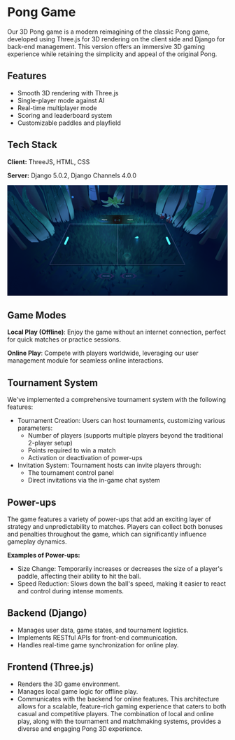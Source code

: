 
# Pong Game

Our 3D Pong game is a modern reimagining of the classic Pong game, developed using Three.js for 3D rendering on the client side and Django for back-end management. This version offers an immersive 3D gaming experience while retaining the simplicity and appeal of the original Pong.


## Features

- Smooth 3D rendering with Three.js
- Single-player mode against AI
- Real-time multiplayer mode
- Scoring and leaderboard system
- Customizable paddles and playfield
## Tech Stack

**Client:** ThreeJS, HTML, CSS

**Server:** Django 5.0.2, Django Channels 4.0.0

![preview of the game](https://github.com/notapainting/transcendence/blob/main/img/doc/gamePreview.png)
## Game Modes

**Local Play (Offline)**: Enjoy the game without an internet connection, perfect for quick matches or practice sessions.

**Online Play**: Compete with players worldwide, leveraging our user management module for seamless online interactions.
## Tournament System

We've implemented a comprehensive tournament system with the following features:
- Tournament Creation: Users can host tournaments, customizing various parameters:
    - Number of players (supports multiple players beyond the traditional 2-player setup)
    - Points required to win a match
    - Activation or deactivation of power-ups
- Invitation System: Tournament hosts can invite players through:
    - The tournament control panel
    - Direct invitations via the in-game chat system
## Power-ups

The game features a variety of power-ups that add an exciting layer of strategy and unpredictability to matches. Players can collect both bonuses and penalties throughout the game, which can significantly influence gameplay dynamics.

**Examples of Power-ups:**

- Size Change: Temporarily increases or decreases the size of a player's paddle, affecting their ability to hit the ball.
- Speed Reduction: Slows down the ball's speed, making it easier to react and control during intense moments.
## Backend (Django)

- Manages user data, game states, and tournament logistics.
- Implements RESTful APIs for front-end communication.
- Handles real-time game synchronization for online play.
## Frontend (Three.js)

- Renders the 3D game environment.
- Manages local game logic for offline play.
- Communicates with the backend for online features.
This architecture allows for a scalable, feature-rich gaming experience that caters to both casual and competitive players. The combination of local and online play, along with the tournament and matchmaking systems, provides a diverse and engaging Pong 3D experience.
